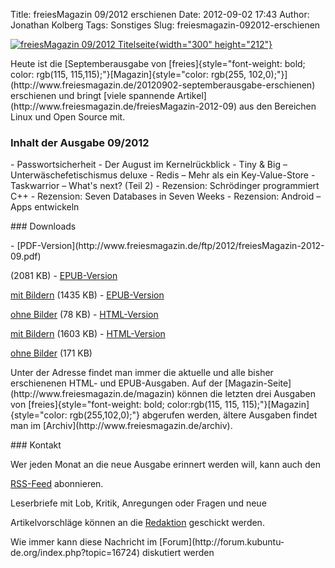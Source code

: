 Title: freiesMagazin 09/2012 erschienen
Date: 2012-09-02 17:43
Author: Jonathan Kolberg
Tags: Sonstiges
Slug: freiesmagazin-092012-erschienen

[![freiesMagazin 09/2012
Titelseite](http://www.freiesmagazin.de/system/files/freiesmagazin-2012-09.png){width="300"
height="212"}](http://www.freiesmagazin.de/system/files/freiesmagazin-2012-09.png)

</p>
Heute ist die [Septemberausgabe von
[freies]{style="font-weight: bold; color: rgb(115, 115,115);"}[Magazin]{style="color: rgb(255, 102,0);"}](http://www.freiesmagazin.de/20120902-septemberausgabe-erschienen)
erschienen und bringt [viele spannende
Artikel](http://www.freiesmagazin.de/freiesMagazin-2012-09) aus den
Bereichen Linux und Open Source mit.

</p>
<!--break--><!--break-->

### Inhalt der Ausgabe 09/2012

</p>
-   Passwortsicherheit
-   Der August im Kernelrückblick
-   Tiny & Big – Unterwäschefetischismus deluxe
-   Redis – Mehr als ein Key-Value-Store
-   Taskwarrior – What's next? (Teil 2)
-   Rezension: Schrödinger programmiert C++
-   Rezension: Seven Databases in Seven Weeks
-   Rezension: Android – Apps entwickeln

</p>
### Downloads

</p>
-   [PDF-Version](http://www.freiesmagazin.de/ftp/2012/freiesMagazin-2012-09.pdf)  
   </p>
    <p>
    (2081 KB)
-   <a href="http://www.freiesmagazin.de/ftp/2012/freiesMagazin-2012-09-bilder.epub">EPUB-Version  
   </p>
    <p>
    mit Bildern</a> (1435 KB)
-   <a href="http://www.freiesmagazin.de/ftp/2012/freiesMagazin-2012-09.epub">EPUB-Version  
   </p>
    <p>
    ohne Bilder</a> (78 KB)
-   <a href="http://www.freiesmagazin.de/mobil/freiesMagazin-2012-09-bilder.html">HTML-Version  
   </p>
    <p>
    mit Bildern</a> (1603 KB)
-   <a href="http://www.freiesmagazin.de/mobil/freiesMagazin-2012-09.html">HTML-Version  
   </p>
    <p>
    ohne Bilder</a> (171 KB)

</p>
Unter der Adresse <http://freiesmagazin.de/mobil/> findet man immer die
aktuelle und alle bisher erschienenen HTML- und EPUB-Ausgaben. Auf der
[Magazin-Seite](http://www.freiesmagazin.de/magazin) können die letzten
drei Ausgaben von
[freies]{style="font-weight: bold; color:rgb(115, 115, 115);"}[Magazin]{style="color: rgb(255,102,0);"}
abgerufen werden, ältere Ausgaben findet man im
[Archiv](http://www.freiesmagazin.de/archiv).

</p>
### Kontakt

</p>
Wer jeden Monat an die neue Ausgabe erinnert werden will, kann auch den  

[RSS-Feed](http://www.freiesmagazin.de/rss.xml) abonnieren.  

Leserbriefe mit Lob, Kritik, Anregungen oder Fragen und neue  

Artikelvorschläge können an die
[Redaktion](http://www.freiesmagazin.de/kontakt) geschickt werden.

</p>
Wie immer kann diese Nachricht im
[Forum](http://forum.kubuntu-de.org/index.php?topic=16724) diskutiert
werden

</p>

